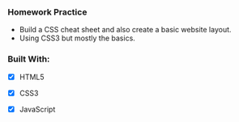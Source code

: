 ###   Homework Practice
* Build a CSS cheat sheet and also create a basic website layout.
* Using CSS3 but mostly the basics.
### Built With:
- [x] HTML5
- [x] CSS3
- [x] JavaScript

